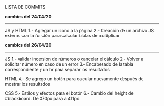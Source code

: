 LISTA DE COMMITS

****************cambios del 24/04/20****************
**********************************************

JS y HTML
1.- Agregar un icono a la página
2.- Creación de un archivo JS externo con la función para calcular tablas de multiplicar


****************cambios del 26/04/20****************
**********************************************

JS
1.- validar incersion de números o cancelar el cálculo
2.- Volver a solicitar número en caso de un error
3.- Encabezado de la tabla correspondiente y un hr para separar los resultados

HTML
4.- Se agrego un botón para calcular nuevamente después de mostrar los resultados

CSS
5.- Estilos y efectos para el botón
6.- Cambio del height de #blackboard. De 370px pasa a 411px